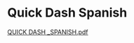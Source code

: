 # Quick Dash Spanish

[QUICK DASH _SPANISH.pdf](Quick%20Dash%20Spanish%204d1b0f1e92184358997949616e70122f/QUICK_DASH__SPANISH.pdf)